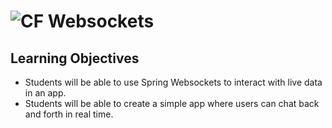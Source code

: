 # ![CF](http://i.imgur.com/7v5ASc8.png) Websockets

## Learning Objectives
* Students will be able to use Spring Websockets to interact with live data
  in an app.
* Students will be able to create a simple app where users can chat back and
  forth in real time.
